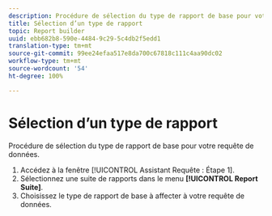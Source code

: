 ```yaml
---
description: Procédure de sélection du type de rapport de base pour votre requête de données.
title: Sélection d’un type de rapport
topic: Report builder
uuid: ebb682b8-590e-4484-9c29-5c4db2f5edd1
translation-type: tm+mt
source-git-commit: 99ee24efaa517e8da700c67818c111c4aa90dc02
workflow-type: tm+mt
source-wordcount: '54'
ht-degree: 100%

---
```



# Sélection d’un type de rapport

Procédure de sélection du type de rapport de base pour votre requête de données.

1. Accédez à la fenêtre [!UICONTROL Assistant Requête : Étape 1].
1. Sélectionnez une suite de rapports dans le menu **[!UICONTROL Report Suite]**.
1. Choisissez le type de rapport de base à affecter à votre requête de données.
